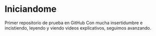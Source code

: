 # Iniciandome
Primer repositorio de prueba en GitHub
Con mucha insertidumbre e incistiendo, leyendo y viendo  videos  explicativos, seguimos avanzando. 
